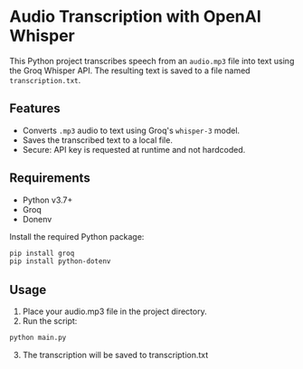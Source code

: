 # Audio Transcription with OpenAI Whisper

This Python project transcribes speech from an `audio.mp3` file into text using the Groq Whisper API. The resulting text is saved to a file named `transcription.txt`.

## Features

- Converts `.mp3` audio to text using Groq's `whisper-3` model.
- Saves the transcribed text to a local file.
- Secure: API key is requested at runtime and not hardcoded.

## Requirements

- Python v3.7+
- Groq
- Donenv

Install the required Python package:

```bash
pip install groq
pip install python-dotenv
```
## Usage
1. Place your audio.mp3 file in the project directory.
2. Run the script:
```bash
python main.py
```
3. The transcription will be saved to transcription.txt